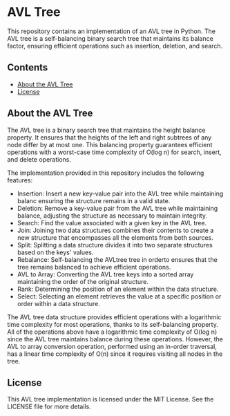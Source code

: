 # AVL Tree

This repository contains an implementation of an AVL tree in Python. The AVL tree is a self-balancing binary search tree that maintains its balance factor, ensuring efficient operations such as insertion, deletion, and search.

## Contents

- [About the AVL Tree](#about-the-avl-tree)
- [License](#license)

## About the AVL Tree

The AVL tree is a binary search tree that maintains the height balance property. It ensures that the heights of the left and right subtrees of any node differ by at most one. This balancing property guarantees efficient operations with a worst-case time complexity of O(log n) for search, insert, and delete operations.

The implementation provided in this repository includes the following features:

- Insertion: Insert a new key-value pair into the AVL tree while maintaining balanc ensuring the structure remains in a valid state.
- Deletion: Remove a key-value pair from the AVL tree while maintaining balance, adjusting the structure as necessary to maintain integrity.
- Search: Find the value associated with a given key in the AVL tree.
- Join: Joining two data structures combines their contents to create a new structure that encompasses all the elements from both sources.
- Split: Splitting a data structure divides it into two separate structures based on the keys' values.
- Rebalance: Self-balancing the AVLtree tree in orderto ensures that the tree remains balanced to achieve efficient operations.
- AVL to Array: Converting the AVL tree keys into a sorted array maintaining the order of the original structure.
- Rank: Determining the position of an element within the data structure.
- Select: Selecting an element retrieves the value at a specific position or order within a data structure.

The AVL tree data structure provides efficient operations with a logarithmic time complexity for most operations, thanks to its self-balancing property. All of the operations above have a logarithmic time complexity of O(log n) since the AVL tree maintains balance during these operations. However, the AVL to array conversion operation, performed using an in-order traversal, has a linear time complexity of O(n) since it requires visiting all nodes in the tree.

## License

This AVL tree implementation is licensed under the MIT License. See the LICENSE file for more details.

